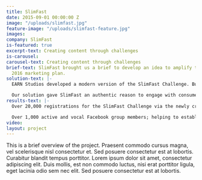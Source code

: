 ```yaml
---
title: SlimFast
date: 2015-09-01 00:00:00 Z
image: "/uploads/slimfast.jpg"
feature-image: "/uploads/slimfast-feature.jpg"
images: 
company: SlimFast
is-featured: true
excerpt-text: Creating content through challenges
is-carousel: 
carousel-text: Creating content through challenges
brief-text: SlimFast brought us a brief to develop an idea to amplify their existing
  2016 marketing plan.
solution-text: |-
  EARN Studios developed a modern version of the SlimFast Challenge. Building on the legacy and awareness of the original SlimFast Challenge, we developed the next generation version; one that is in line with the SlimFast brand’s vision to modernise and drive reappraisal amongst consumers, whilst also winning new consumers.

  Our solution gave SlimFast an authentic reason to engage with consumers and provided a wealth of content, tools and assets to be activated across all of their channels (Twitter, Instagram, website, newsletters, PR, advertising and ambassadors.)
results-text: |-
  Over 20,000 registrations for the SlimFast Challenge via the newly created app.

  Over 1,000 active and vocal Facebook group members; helping to establish a community around the brand supporting each other and engaging with SlimFast.
video: 
layout: project
---
```


This is a brief overview of the project. Praesent commodo cursus magna, vel scelerisque nisl consectetur et. Sed posuere consectetur est at lobortis. Curabitur blandit tempus porttitor. Lorem ipsum dolor sit amet, consectetur adipiscing elit. Duis mollis, est non commodo luctus, nisi erat porttitor ligula, eget lacinia odio sem nec elit. Sed posuere consectetur est at lobortis.